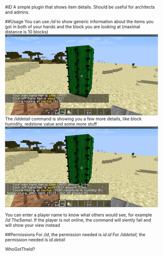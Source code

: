 #ID
A simple plugin that shows item details.
Should be useful for architects and admins.

##Usage
You can use */id* to show generic information about the items you got in both of your hands and the block you are looking at (maximal distance is 10 blocks)
![/id command usage](img/idcommand.jpg)
The */iddetail* command is showing you a few more details, like block humidity, redstone value and some more stuff
![/id command usage](img/iddetailcommand.jpg)

You can enter a player name to know what others would see, for example */id TheSamei*. If the player is not online, the command will slently fail and will show your view instead

##Permissions
For */id*, the permission needed is *id.id*
For */iddetail*, the permission needed is *id.detail*


WhoGotTheId?